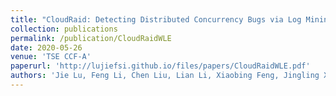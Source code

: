 ```yaml
---
title: "CloudRaid: Detecting Distributed Concurrency Bugs via Log Mining and Enhancement"
collection: publications
permalink: /publication/CloudRaidWLE
date: 2020-05-26
venue: 'TSE CCF-A'
paperurl: 'http://lujiefsi.github.io/files/papers/CloudRaidWLE.pdf'
authors: 'Jie Lu, Feng Li, Chen Liu, Lian Li, Xiaobing Feng, Jingling Xue'
---
```

